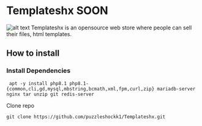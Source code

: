 # Templateshx SOON
![alt text](https://img.shields.io/github/directory-file-count/puzzleshockk1/templateXZ?style=flat-square)
Templateshx is an opensource web store where people can sell their files, html templates.

## How to install
### Install Dependencies 
```
 apt -y install php8.1 php8.1-{common,cli,gd,mysql,mbstring,bcmath,xml,fpm,curl,zip} mariadb-server nginx tar unzip git redis-server
```

Clone repo
```
git clone https://github.com/puzzleshockk1/Templateshx.git 
```
